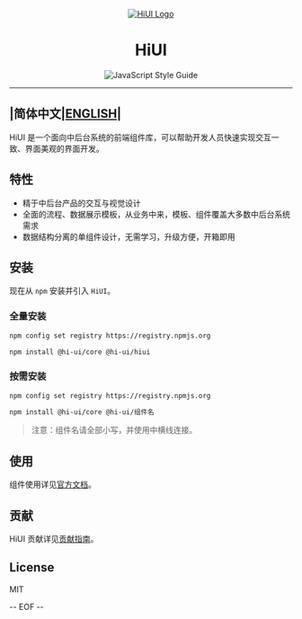 <div align="center">

[![HiUI Logo](https://raw.githubusercontent.com/XiaoMi/hiui/stable/3.x/site/static/img/logo.png)](https://xiaomi.github.io/hiui/)

<h1 align="center">HiUI</h1>

![JavaScript Style Guide](https://avatars.githubusercontent.com/u/29208316?s=48&v=4)

</div>

---
|简体中文|[ENGLISH](README.EN.md)|
---

HiUI 是一个面向中后台系统的前端组件库，可以帮助开发人员快速实现交互一致、界面美观的界面开发。

## 特性

- 精于中后台产品的交互与视觉设计
- 全面的流程、数据展示模板，从业务中来，模板、组件覆盖大多数中后台系统需求
- 数据结构分离的单组件设计，无需学习，升级方便，开箱即用

## 安装

现在从 `npm` 安装并引入 `HiUI`。

### 全量安装

```bash
npm config set registry https://registry.npmjs.org

npm install @hi-ui/core @hi-ui/hiui
```

### 按需安装

```bash
npm config set registry https://registry.npmjs.org

npm install @hi-ui/core @hi-ui/组件名
```

> 注意：组件名请全部小写，并使用中横线连接。

## 使用

组件使用详见[官方文档](https://xiaomi.github.io/hiui/docs/quick-start)。

## 贡献

HiUI 贡献详见[贡献指南](https://github.com/XiaoMi/hiui/blob/master/CONTRIBUTING.md)。

## License

MIT

-- EOF --
